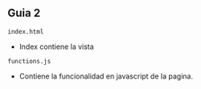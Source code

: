 ## Guia 2

`index.html`

- Index contiene la vista

`functions.js`

- Contiene la funcionalidad en javascript de la pagina.